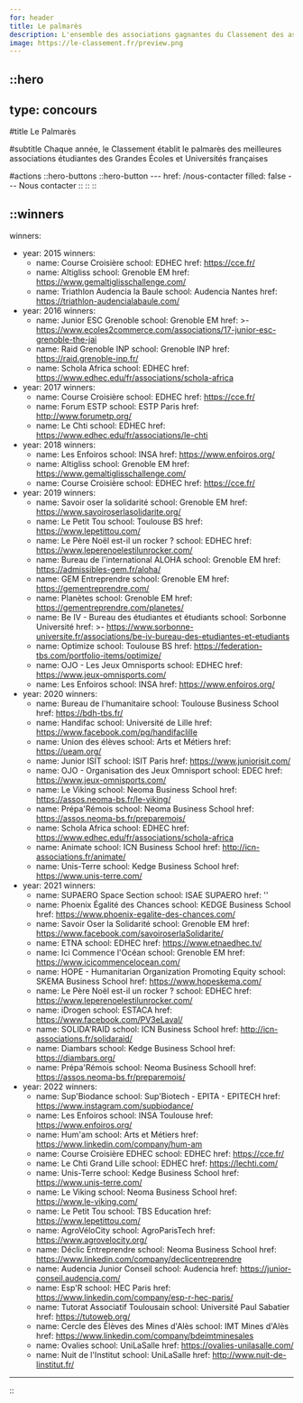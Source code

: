 ```yaml
---
for: header
title: Le palmarès
description: L'ensemble des associations gagnantes du Classement des associations des éditions précédentes !
image: https://le-classement.fr/preview.png
---
```


::hero
---
type: concours
---
#title
Le Palmarès

#subtitle
Chaque année, le Classement établit le palmarès des meilleures associations étudiantes des Grandes Écoles et Universités françaises

#actions
  ::hero-buttons
    ::hero-button
    ---
    href: /nous-contacter
    filled: false
    ---
    Nous contacter
    ::
  ::
::

::winners
---
winners:
  - year: 2015
    winners:
      - name: Course Croisière
        school: EDHEC
        href: https://cce.fr/
      - name: Altigliss
        school: Grenoble EM
        href: https://www.gemaltiglisschallenge.com/
      - name: Triathlon Audencia la Baule
        school: Audencia Nantes
        href: https://triathlon-audencialabaule.com/
  - year: 2016
    winners:
      - name: Junior ESC Grenoble
        school: Grenoble EM
        href: >-
          https://www.ecoles2commerce.com/associations/17-junior-esc-grenoble-the-jai
      - name: Raid Grenoble INP
        school: Grenoble INP
        href: https://raid.grenoble-inp.fr/
      - name: Schola Africa
        school: EDHEC
        href: https://www.edhec.edu/fr/associations/schola-africa
  - year: 2017
    winners:
      - name: Course Croisière
        school: EDHEC
        href: https://cce.fr/
      - name: Forum ESTP
        school: ESTP Paris
        href: http://www.forumetp.org/
      - name: Le Chti
        school: EDHEC
        href: https://www.edhec.edu/fr/associations/le-chti
  - year: 2018
    winners:
      - name: Les Enfoiros
        school: INSA
        href: https://www.enfoiros.org/
      - name: Altigliss
        school: Grenoble EM
        href: https://www.gemaltiglisschallenge.com/
      - name: Course Croisière
        school: EDHEC
        href: https://cce.fr/
  - year: 2019
    winners:
      - name: Savoir oser la solidarité
        school: Grenoble EM
        href: https://www.savoiroserlasolidarite.org/
      - name: Le Petit Tou
        school: Toulouse BS
        href: https://www.lepetittou.com/
      - name: Le Père Noël est-il un rocker ?
        school: EDHEC
        href: https://www.leperenoelestilunrocker.com/
      - name: Bureau de l'international ALOHA
        school: Grenoble EM
        href: https://admissibles-gem.fr/aloha/
      - name: GEM Entreprendre
        school: Grenoble EM
        href: https://gementreprendre.com/
      - name: Planètes
        school: Grenoble EM
        href: https://gementreprendre.com/planetes/
      - name: Be IV - Bureau des étudiantes et étudiants
        school: Sorbonne Université
        href: >-
          https://www.sorbonne-universite.fr/associations/be-iv-bureau-des-etudiantes-et-etudiants
      - name: Optimize
        school: Toulouse BS
        href: https://federation-tbs.com/portfolio-items/optimize/
      - name: OJO - Les Jeux Omnisports
        school: EDHEC
        href: https://www.jeux-omnisports.com/
      - name: Les Enfoiros
        school: INSA
        href: https://www.enfoiros.org/
  - year: 2020
    winners:
      - name: Bureau de l'humanitaire
        school: Toulouse Business School
        href: https://bdh-tbs.fr/
      - name: Handifac
        school: Université de Lille
        href: https://www.facebook.com/pg/handifaclille
      - name: Union des élèves
        school: Arts et Métiers
        href: https://ueam.org/
      - name: Junior ISIT
        school: ISIT Paris
        href: https://www.juniorisit.com/
      - name: OJO - Organisation des Jeux Omnisport
        school: EDEC
        href: https://www.jeux-omnisports.com/
      - name: Le Viking
        school: Neoma Business School
        href: https://assos.neoma-bs.fr/le-viking/
      - name: Prépa'Rémois
        school: Neoma Business School
        href: https://assos.neoma-bs.fr/preparemois/
      - name: Schola Africa
        school: EDHEC
        href: https://www.edhec.edu/fr/associations/schola-africa
      - name: Animate
        school: ICN Business School
        href: http://icn-associations.fr/animate/
      - name: Unis-Terre
        school: Kedge Business School
        href: https://www.unis-terre.com/
  - year: 2021
    winners:
      - name: SUPAERO Space Section
        school: ISAE SUPAERO
        href: ''
      - name: Phoenix Égalité des Chances
        school: KEDGE Business School
        href: https://www.phoenix-egalite-des-chances.com/
      - name: Savoir Oser la Solidarité
        school: Grenoble EM
        href: https://www.facebook.com/savoiroserlaSolidarite/
      - name: ETNA
        school: EDHEC
        href: https://www.etnaedhec.tv/
      - name: Ici Commence l'Océan
        school: Grenoble EM
        href: https://www.icicommencelocean.com/
      - name: HOPE - Humanitarian Organization Promoting Equity
        school: SKEMA Business School
        href: https://www.hopeskema.com/
      - name: Le Père Noël est-il un rocker ?
        school: EDHEC
        href: https://www.leperenoelestilunrocker.com/
      - name: iDrogen
        school: ESTACA
        href: https://www.facebook.com/PV3eLaval/
      - name: SOLIDA'RAID
        school: ICN Business School
        href: http://icn-associations.fr/solidaraid/
      - name: Diambars
        school: Kedge Business School
        href: https://diambars.org/
      - name: Prépa'Rémois
        school: Neoma Business Schooll
        href: https://assos.neoma-bs.fr/preparemois/
  - year: 2022
    winners:
      - name: Sup'Biodance
        school: Sup'Biotech - EPITA - EPITECH
        href: https://www.instagram.com/supbiodance/
      - name: Les Enfoiros
        school: INSA Toulouse
        href: https://www.enfoiros.org/
      - name: Hum'am
        school: Arts et Métiers
        href: https://www.linkedin.com/company/hum-am
      - name: Course Croisière EDHEC
        school:  EDHEC
        href: https://cce.fr/
      - name: Le Chti Grand Lille
        school: EDHEC
        href: https://lechti.com/
      - name: Unis-Terre
        school: Kedge Business School
        href: https://www.unis-terre.com/
      - name: Le Viking
        school: Neoma Business School
        href: https://www.le-viking.com/
      - name: Le Petit Tou
        school: TBS Education
        href: https://www.lepetittou.com/
      - name: AgroVéloCity
        school: AgroParisTech
        href: https://www.agrovelocity.org/
      - name: Déclic Entreprendre
        school: Neoma Business School
        href: https://www.linkedin.com/company/declicentreprendre
      - name: Audencia Junior Conseil
        school: Audencia
        href: https://junior-conseil.audencia.com/
      - name: Esp'R
        school: HEC Paris
        href: https://www.linkedin.com/company/esp-r-hec-paris/
      - name: Tutorat Associatif Toulousain
        school: Université Paul Sabatier
        href: https://tutoweb.org/
      - name: Cercle des Élèves des Mines d'Alès
        school: IMT Mines d'Alès
        href: https://www.linkedin.com/company/bdeimtminesales
      - name: Ovalies
        school: UniLaSalle
        href: https://ovalies-unilasalle.com/
      - name: Nuit de l'Institut
        school: UniLaSalle
        href: http://www.nuit-de-linstitut.fr/
---
::
